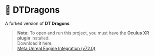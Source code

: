 # 🐉 DTDragons

A forked version of **DT Dragons**

> **Note:** To open and run this project, you must have the **Oculus XR plugin** installed.  
> Download it here:  
> [Meta Unreal Engine Integration (v72.0)](https://developers.meta.com/horizon/downloads/package/unreal-engine-5-integration/72.0)
